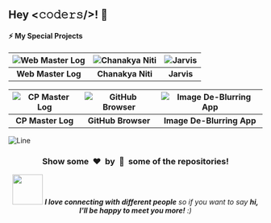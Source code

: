 ## Hey <𝚌𝚘𝚍𝚎𝚛𝚜/>! 👋

#### ⚡️ My Special Projects 

| ![Web Master Log](https://github.com/user-attachments/assets/c92c3de6-9704-4b74-a0e5-d66ca209e081) | ![Chanakya Niti](https://github.com/user-attachments/assets/a9e67ffc-bdd7-4bbe-9530-e60dc1b67340) | ![Jarvis](https://github.com/user-attachments/assets/dd6ce951-c71c-4972-b83e-93c225acf2ef) |
|:---:|:---:|:---:|
| **Web Master Log** | **Chanakya Niti** | **Jarvis** |

| ![CP Master Log](https://github.com/user-attachments/assets/0f3b005d-16ed-412e-95ff-4df027b26fb9) | ![GitHub Browser](https://github.com/user-attachments/assets/2ef967e0-0bd6-452e-adc0-f932e972f735) | ![Image De-Blurring App](https://github.com/user-attachments/assets/83f7778e-17fa-4184-a41a-54b4415644e3) |
|:---:|:---:|:---:|
| **CP Master Log** | **GitHub Browser** | **Image De-Blurring App** |

![Line](https://user-images.githubusercontent.com/85225156/171937799-8fc9e255-9889-4642-9c92-6df85fb86e82.gif)

<div align="center">
  <h3 align="center">Show some &nbsp;❤️&nbsp; by &nbsp;🌟&nbsp; some of the repositories!</h3>
  <img src="https://media.giphy.com/media/LnQjpWaON8nhr21vNW/giphy.gif" width="60"> <em><b>I love connecting with different people</b> so if you want to say <b>hi, I'll be happy to meet you more!</b> :)</em>
</div>
